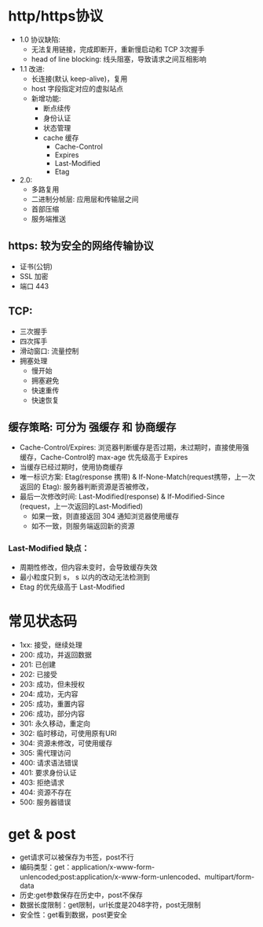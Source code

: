 # http/https协议
- 1.0 协议缺陷:
    - 无法复用链接，完成即断开，重新慢启动和 TCP 3次握手
    - head of line blocking: 线头阻塞，导致请求之间互相影响
- 1.1 改进:
    - 长连接(默认 keep-alive)，复用
    - host 字段指定对应的虚拟站点
    - 新增功能:
        - 断点续传
        - 身份认证
        - 状态管理
        - cache 缓存
            - Cache-Control
            - Expires
            - Last-Modified
            - Etag
- 2.0:
    - 多路复用
    - 二进制分帧层: 应用层和传输层之间
    - 首部压缩
    - 服务端推送
## https: 较为安全的网络传输协议
- 证书(公钥)
- SSL 加密
- 端口 443

## TCP:
- 三次握手
- 四次挥手
- 滑动窗口: 流量控制
- 拥塞处理
    - 慢开始
    - 拥塞避免
    - 快速重传
    - 快速恢复
## 缓存策略: 可分为 强缓存 和 协商缓存
- Cache-Control/Expires: 浏览器判断缓存是否过期，未过期时，直接使用强缓存，Cache-Control的 max-age 优先级高于 Expires
- 当缓存已经过期时，使用协商缓存
- 唯一标识方案: Etag(response 携带) & If-None-Match(request携带，上一次返回的 Etag): 服务器判断资源是否被修改，
- 最后一次修改时间: Last-Modified(response) & If-Modified-Since (request，上一次返回的Last-Modified)
    - 如果一致，则直接返回 304 通知浏览器使用缓存
    - 如不一致，则服务端返回新的资源

### Last-Modified 缺点：
- 周期性修改，但内容未变时，会导致缓存失效
- 最小粒度只到 s， s 以内的改动无法检测到
- Etag 的优先级高于 Last-Modified

# 常见状态码
- 1xx: 接受，继续处理
- 200: 成功，并返回数据
- 201: 已创建
- 202: 已接受
- 203: 成功，但未授权
- 204: 成功，无内容
- 205: 成功，重置内容
- 206: 成功，部分内容
- 301: 永久移动，重定向
- 302: 临时移动，可使用原有URI
- 304: 资源未修改，可使用缓存
- 305: 需代理访问
- 400: 请求语法错误
- 401: 要求身份认证
- 403: 拒绝请求
- 404: 资源不存在
- 500: 服务器错误

# get & post
- get请求可以被保存为书签，post不行
- 编码类型：get：application/x-www-form-unlencoded;post:application/x-www-form-unlencoded、multipart/form-data
- 历史:get参数保存在历史中，post不保存
- 数据长度限制：get限制，url长度是2048字符，post无限制
- 安全性：get看到数据，post更安全